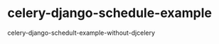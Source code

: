 celery-django-schedule-example
==============================

celery-django-schedult-example-without-djcelery
